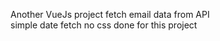  Another VueJs project
 fetch email data from API  
 simple date fetch  no css done for this project           
